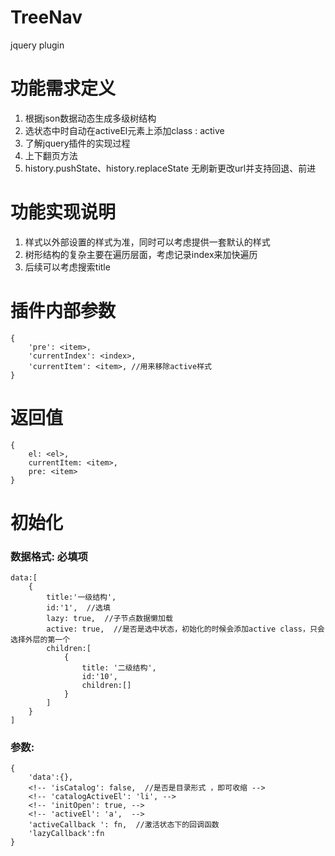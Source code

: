# TreeNav
jquery plugin

# 功能需求定义

1. 根据json数据动态生成多级树结构
2. 选状态中时自动在activeEl元素上添加class : active
3. 了解jquery插件的实现过程
4. 上下翻页方法
5. history.pushState、history.replaceState 无刷新更改url并支持回退、前进

# 功能实现说明
1. 样式以外部设置的样式为准，同时可以考虑提供一套默认的样式
2. 树形结构的复杂主要在遍历层面，考虑记录index来加快遍历
3. 后续可以考虑搜索title

# 插件内部参数
```
{
	'pre': <item>,
	'currentIndex': <index>,
	'currentItem': <item>, //用来移除active样式
}
```

# 返回值
```
{
	el: <el>,
	currentItem: <item>,
	pre: <item>
}
```

# 初始化

### 数据格式: 必填项
```
data:[
	{
		title:'一级结构',
		id:'1',  //选填
		lazy: true,  //子节点数据懒加载
		active: true,  //是否是选中状态，初始化的时候会添加active class，只会选择外层的第一个
		children:[
			{
				title: '二级结构',
				id:'10',
				children:[]
			}
		]
	}
]
```
### 参数:

```
{
	'data':{},
	<!-- 'isCatalog': false,  //是否是目录形式 ，即可收缩 -->
	<!-- 'catalogActiveEl': 'li', -->
	<!-- 'initOpen': true, -->
	<!-- 'activeEl': 'a',  -->
	'activeCallback ': fn,  //激活状态下的回调函数
	'lazyCallback':fn
}
```
